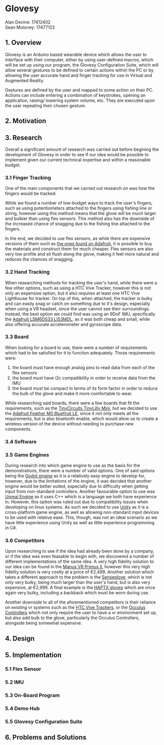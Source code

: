 # Glovesy
Alan Devine: 17412402 <br>
Sean Moloney: 17477122

## 1. Overview

Glovesy is an Arduino based wearable device which allows the user to interface with their computer, either by using user-defined macros, which will be set up using our program, the Glovesy Configuration Suite, which will allow several gestures to be defined to certain actions within the PC or by allowing the user accurate hand and finger tracking for use in Virtual and Augmented Reality.

Gestures are defined by the user and mapped to some action on their PC. Actions can include entering a combination of keystrokes, opening an application, raising/ lowering system volume, etc. They are executed upon the user repeating their chosen gesture.

## 2. Motivation

## 3. Research

Overall a significant amount of research was carried out before begining the development of Glovesy in order to see if our idea would be possible to implement given our current technical expertise and within a reasonable budget.

### 3.1 Finger Tracking

One of the main components that we carried out research on was how the fingers would be tracked.

While we found a number of low-budget ways to track the user's fingers, such as using potentiometers attached to the fingers using fishing line or string, however using this method means that the glove will be much larger and bulkier than using flex sensors. This method also has the downside of the increased chance of snagging due to the fishing line attached to the fingers.

In the end, we decided to use flex sensors, as while there are expensive versions of them such as [the ones found on Adafruit](https://www.adafruit.com/product/1070), it is possible to buy the materials and construct them for much cheaper. Flex sensors are also very low profile and sit flush along the glove, making it feel more natural and reduces the chances of snagging.

### 3.2 Hand Tracking

When researching methods for tracking the user's hand, while there were a few other options, such as using a HTC Vive Tracker, however this is not only an expensive option, but it also requires at least one HTC Vive Lighthouse for tracker. On top of this, when attached, the tracker is bulky and can easily snag or catch on something due to it's design, especially when using a VR headset, since the user cannot see their surroundings.  Instead, the best option we could find was using an 9DoF IMU, specifically the [Adafruit LSM6DS33 LIS3MDL](https://www.adafruit.com/product/4485), as it was both cheap and small, while also offering accurate accelerometer and gyroscope data.

### 3.3 Board

When looking for a board to use, there were a number of requirements which had to be satisfied for it to function adequately. Those requirements were: 
1. the board must have enough analog pins to read data from each of the flex sensors
2. the board must have i2c compaitibility in order to receive data from the IMU
3. the board must be compact in terms of its form factor in order to reduce the bulk of the glove and make it more comfortable to wear.

While researching said boards, there were a few boards that fit the requirements, such as the [TinyCircuits TinyLilly Mini](https://tinycircuits.com/products/tinylily-mini-processor?_pos=10&_sid=cbfd15ac9&_ss=r), but we decided to use the [Adafruit Feather M0 Bluefruit LE](https://www.adafruit.com/product/2995), since it not only meets all the requirements, but is also bluetooth enable, which would allow us to create a wireless version of the device without needing to purchase new components.

### 3.4 Software

### 3.5 Game Engines

During research into which game engine to use as the basis for the demonstrations, there were a number of valid options. One of said options being the [Godot engine](https://godotengine.org/) as it is a relatively easy engine to develop for, however, due to the limitations of the engine, it was decided that another engine would be better suited, especially due to difficulty when getting input from non-standard controllers. Another favourable option to use was [Unreal Engine](https://www.unrealengine.com/) as it uses C++ which is a language we both have experience in. However, this option was ruled out due to compatibility issues when developing on linux systems. As such we decided to use [Unity](https://unity.com/) as it is a cross-platform game engine, as well as allowing non-standard input devices to be used with relative ease. This, though, was not an ideal scenario as we have little experience using Unity as well as little experience programming in C#.

### 3.6 Competitors 

Upon researching to see if the idea had already been done by a company, or if the idea was even feasable to begin with, we discovered a number of different implementations of the same idea. A very high fidelity solution to our idea can be found in the [Manus VR Primus II](https://www.manus-vr.com/mocap-gloves), however this very high fidelity solution is very costly at a price of €2,499.  Another solution which takes a different approach to the problem is the [Senseglove](https://www.senseglove.com/), which is not only very bulky, being much larger than the user's hand, but is also very expensive, at €2,999. A final example is the [HAPTX gloves](https://haptx.com/) which are once again very bulky, including a backback which must be worn during use.

Another downside to all of the aforementioned competitors is their reliance on existing vr systems such as the [HTC Vive Trackers](https://www.vive.com/eu/accessory/vive-tracker/), or the [Occulus Controllers](https://www.oculus.com/quest-2/accessories/) which not only require the user to have a vr environment set up, but also add bulk to the glove, particularly the Occulus Controllers, alongside being somewhat expensive.

## 4. Design

## 5. Implementation

### 5.1 Flex Sensor
### 5.2 IMU
### 5.3 On-Board Program
### 5.4 Demo Hub
### 5.5 Glovesy Configuration Suite

## 6. Problems and Solutions
